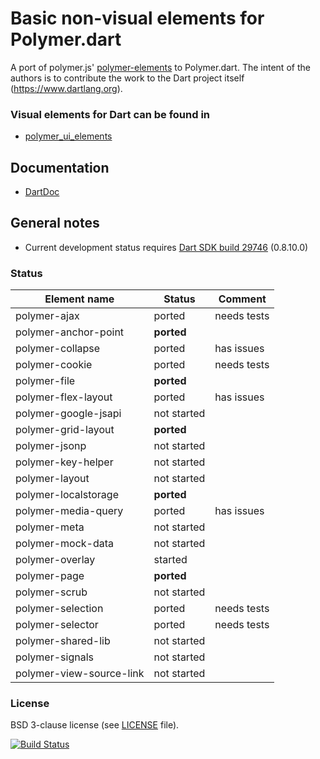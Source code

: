 # Basic non-visual elements for Polymer.dart

A port of polymer.js' [polymer-elements](https://github.com/Polymer/polymer-elements) to Polymer.dart. 
The intent of the authors is to contribute the work to the Dart project itself (https://www.dartlang.org).

### Visual elements for Dart can be found in
* [polymer_ui_elements](https://github.com/ErikGrimes/polymer_ui_elements)

## Documentation
* [DartDoc](http://erikgrimes.github.io/polymer_elements/docs/index.html)

## General notes

* Current development status requires [Dart SDK build 29746](http://gsdview.appspot.com/dart-editor-archive-continuous/29746/) (0.8.10.0)

### Status

Element name                    |   Status    | Comment
------------------------------- | ----------- | --------
polymer-ajax                    | ported      | needs tests
polymer-anchor-point            | **ported**  | 
polymer-collapse                | ported      | has issues
polymer-cookie                  | ported      | needs tests
polymer-file                    | **ported**  | 
polymer-flex-layout             | ported      | has issues
polymer-google-jsapi            | not started |
polymer-grid-layout             | **ported**  |
polymer-jsonp                   | not started |
polymer-key-helper              | not started |
polymer-layout                  | not started |
polymer-localstorage            | **ported**  |
polymer-media-query             | ported      | has issues
polymer-meta                    | not started |
polymer-mock-data               | not started |
polymer-overlay                 | started     |
polymer-page                    | **ported**  |
polymer-scrub                   | not started |
polymer-selection               | ported      | needs tests
polymer-selector                | ported      | needs tests
polymer-shared-lib              | not started |
polymer-signals                 | not started |
polymer-view-source-link        | not started |


### License
BSD 3-clause license (see [LICENSE](https://github.com/ErikGrimes/polymer_elements/blob/master/LICENSE) file).

[![Build Status](https://drone.io/github.com/ErikGrimes/polymer_elements/status.png)](https://drone.io/github.com/ErikGrimes/polymer_elements/latest)

